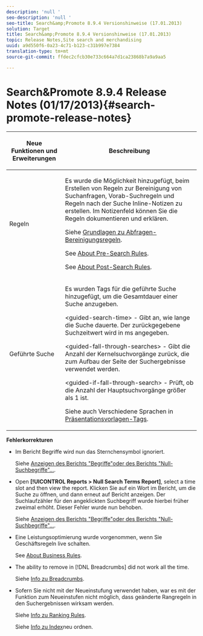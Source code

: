 ```yaml
---
description: 'null '
seo-description: 'null '
seo-title: Search&amp;Promote 8.9.4 Versionshinweise (17.01.2013)
solution: Target
title: Search&amp;Promote 8.9.4 Versionshinweise (17.01.2013)
topic: Release Notes,Site search and merchandising
uuid: a9d550f6-0a23-4c71-b123-c31b997e7384
translation-type: tm+mt
source-git-commit: ffdec2cfcb30e733c664a7d1ca23868b7a9a9aa5

---
```



# Search&amp;Promote 8.9.4 Release Notes (01/17/2013){#search-promote-release-notes}

<table> 
 <thead> 
  <tr> 
   <th colname="col1" class="entry"> <p>Neue Funktionen und Erweiterungen </p> </th> 
   <th colname="col2" class="entry"> <p>Beschreibung </p> </th> 
  </tr> 
 </thead>
 <tbody> 
  <tr> 
   <td colname="col1"> <p>Regeln </p> </td> 
   <td colname="col2"> <p> Es wurde die Möglichkeit hinzugefügt, beim Erstellen von Regeln zur Bereinigung von Suchanfragen, Vorab-Suchregeln und Regeln nach der Suche Inline-Notizen zu erstellen. Im Notizenfeld können Sie die Regeln dokumentieren und erklären. </p> <p>Siehe <a href="../c-about-rules-menu/c-about-query-cleaning-rules.md#concept_17F3CDDC3C8A4128AF092A82B777B86C" format="dita" scope="local"> Grundlagen zu Abfragen-Bereinigungsregeln</a>. </p> <p>See <a href="../c-about-rules-menu/c-about-pre-search-rules.md#concept_5BF84BB6FACB4645BA9CB7496A01CD1F" format="dita" scope="local"> About Pre-Search Rules</a>. </p> <p>See <a href="../c-about-rules-menu/c-about-post-search-rules.md#concept_AF6ADFCC0ADF4A788003964939917FDE" format="dita" scope="local"> About Post-Search Rules</a>. </p> </td> 
  </tr> 
  <tr> 
   <td colname="col1"> <p>Geführte Suche </p> </td> 
   <td colname="col2"> <p> Es wurden Tags für die geführte Suche hinzugefügt, um die Gesamtdauer einer Suche anzugeben. </p> <p> <span class="codeph"> &lt;guided-search-time&gt;</span> - Gibt an, wie lange die Suche dauerte. Der zurückgegebene Suchzeitwert wird in ms angegeben. </p> <p> <span class="codeph"> &lt;guided-fall-through-searches&gt;</span> - Gibt die Anzahl der Kernelsuchvorgänge zurück, die zum Aufbau der Seite der Suchergebnisse verwendet werden. </p> <p> <span class="codeph"> &lt;guided-if-fall-through-search&gt;</span> - Prüft, ob die Anzahl der Hauptsuchvorgänge größer als 1 ist. </p> <p>Siehe auch Verschiedene Sprachen in <a href="../c-appendices/c-templates.md#reference_F1BBF616BCEC4AD7B2548ECD3CA74C64" format="dita" scope="local"> Präsentationsvorlagen-Tags</a>. </p> </td> 
  </tr> 
 </tbody> 
</table>

**Fehlerkorrekturen**

* Im Bericht Begriffe wird nun das Sternchensymbol ignoriert.

   Siehe [Anzeigen des Berichts &quot;Begriffe&quot;oder des Berichts &quot;Null-Suchbegriffe&quot;...](../c-about-reports-menu/c-about-reports-menu.md#task_53B7ED1582DD4B0E8376546A7AFC789A).

* Open **[!UICONTROL Reports > Null Search Terms Report]**, select a time slot and then view the report. Klicken Sie auf ein Wort im Bericht, um die Suche zu öffnen, und dann erneut auf Bericht anzeigen. Der Suchlaufzähler für den angeklickten Suchbegriff wurde hierbei früher zweimal erhöht. Dieser Fehler wurde nun behoben.

   Siehe [Anzeigen des Berichts &quot;Begriffe&quot;oder des Berichts &quot;Null-Suchbegriffe&quot;...](../c-about-reports-menu/c-about-reports-menu.md#task_53B7ED1582DD4B0E8376546A7AFC789A).

* Eine Leistungsoptimierung wurde vorgenommen, wenn Sie Geschäftsregeln live schalten.

   See [About Business Rules](../c-about-rules-menu/c-about-business-rules.md#concept_2A93D76216754D3D8412CDEA00BD26BD).

* The ability to remove in [!DNL Breadcrumbs] did not work all the time.

   Siehe [Info zu Breadcrumbs](../c-about-design-menu/c-about-breadcrumbs.md#concept_FB8A943C594A4A1593B118141DA61F03).

* Sofern Sie nicht mit der Neueinstufung verwendet haben, war es mit der Funktion zum Neueinstufen nicht möglich, dass geänderte Rangregeln in den Suchergebnissen wirksam werden.

   Siehe [Info zu Ranking Rules](../c-about-rules-menu/c-about-ranking-rules.md#concept_F555C076759B4E81B925441CFE707397).

   Siehe [Info zu Index](../c-about-index-menu/c-about-re-rank-index.md#concept_147B0A9FCD51451787DA898E06F7C692)neu ordnen.

